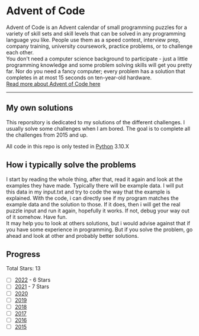 # Advent of Code

Advent of Code is an Advent calendar of small programming puzzles for a variety of skill sets and skill levels that can be solved in any programming language you like. People use them as a speed contest, interview prep, company training, university coursework, practice problems, or to challenge each other.  
You don't need a computer science background to participate - just a little programming knowledge and some problem solving skills will get you pretty far. Nor do you need a fancy computer; every problem has a solution that completes in at most 15 seconds on ten-year-old hardware.  
[Read more about Advent of Code here](https://adventofcode.com/about)  

---

## My own solutions

This reporsitory is dedicated to my solutions of the different challenges. I usually solve some challenges when I am bored. The goal is to complete all the challenges from 2015 and up.  

All code in this repo is only tested in [Python](https://www.python.org/downloads/) 3.10.X  


## How i typically solve the problems

I start by reading the whole thing, after that, read it again and look at the examples they have made. Typically there will be example data. I will put this data in my input.txt and try to code the way that the example is explained. With the code, i can directly see if my program matches the example data and the solution to those. If it does, then i will get the real puzzle input and run it again, hopefully it works. If not, debug your way out of it somehow. Have fun.  
It may help you to look at others solutions, but i would advise against that if you have some experience in programming. But if you solve the problem, go ahead and look at other and probably better solutions.


## Progress

Total Stars: 13

- [ ] [2022](https://adventofcode.com/2022) - 6 Stars
- [ ] [2021](https://adventofcode.com/2021) - 7 Stars
- [ ] [2020](https://adventofcode.com/2020)
- [ ] [2019](https://adventofcode.com/2019)
- [ ] [2018](https://adventofcode.com/2018)
- [ ] [2017](https://adventofcode.com/2017)
- [ ] [2016](https://adventofcode.com/2016)
- [ ] [2015](https://adventofcode.com/2015)

